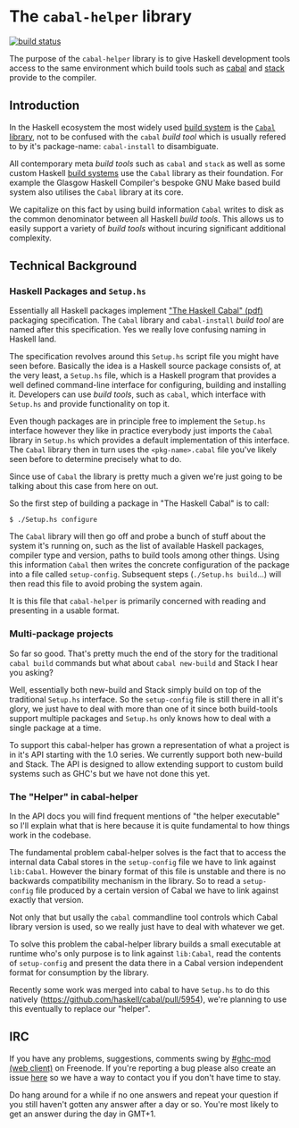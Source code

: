 # The `cabal-helper` library
[![build status](https://gitlab.com/dxld/cabal-helper/badges/master/build.svg)](https://gitlab.com/dxld/cabal-helper/commits/master)

The purpose of the `cabal-helper` library is to give Haskell development tools
access to the same environment which build tools such as
[cabal](https://www.haskell.org/cabal) and [stack](https://www.haskellstack.org)
provide to the compiler.

## Introduction

In the Haskell ecosystem the most widely used [build system](#build-system) is
the [`Cabal` library](https://hackage.haskell.org/package/Cabal), not to be
confused with the `cabal` *build tool* which is usually refered to by it's
package-name: `cabal-install` to disambiguate.

All contemporary meta *build tools* such as `cabal` and `stack` as well as some
custom Haskell [build systems](#build-system) use the `Cabal` library as their
foundation. For example the Glasgow Haskell Compiler's bespoke GNU Make based
build system also utilises the `Cabal` library at its core.

We capitalize on this fact by using build information `Cabal` writes to disk as
the common denominator between all Haskell *build tools*. This allows us to
easily support a variety of *build tools* without incuring significant
additional complexity.

## Technical Background

### Haskell Packages and `Setup.hs`

Essentially all Haskell packages implement
["The Haskell Cabal" (pdf)](https://www.haskell.org/cabal/proposal/pkg-spec.pdf)
packaging specification. The `Cabal` library and `cabal-install` *build tool*
are named after this specification. Yes we really love confusing naming in
Haskell land.

The specification revolves around this `Setup.hs` script file you might have
seen before. Basically the idea is a Haskell source package consists of, at the
very least, a `Setup.hs` file, which is a Haskell program that provides a well
defined command-line interface for configuring, building and installing
it. Developers can use *build tools*, such as `cabal`, which interface with
`Setup.hs` and provide functionality on top it.

Even though packages are in principle free to implement the `Setup.hs` interface
however they like in practice everybody just imports the `Cabal` library in
`Setup.hs` which provides a default implementation of this interface. The
`Cabal` library then in turn uses the `<pkg-name>.cabal` file you've likely seen
before to determine precisely what to do.

Since use of `Cabal` the library is pretty much a given we're just going to be
talking about this case from here on out.

So the first step of building a package in "The Haskell Cabal" is to call:

    $ ./Setup.hs configure

The `Cabal` library will then go off and probe a bunch of stuff about the system
it's running on, such as the list of available Haskell packages, compiler type
and version, paths to build tools among other things. Using this information
`Cabal` then writes the concrete configuration of the package into a file called
`setup-config`. Subsequent steps (`./Setup.hs build`...) will then read this
file to avoid probing the system again.

It is this file that `cabal-helper` is primarily concerned with reading and
presenting in a usable format.

### Multi-package projects

So far so good. That's pretty much the end of the story for the traditional
`cabal build` commands but what about `cabal new-build` and Stack I hear
you asking?

Well, essentially both new-build and Stack simply build on top of the
traditional `Setup.hs` interface. So the `setup-config` file is still there
in all it's glory, we just have to deal with more than one of it since both
build-tools support multiple packages and `Setup.hs` only knows how to deal
with a single package at a time.

To support this cabal-helper has grown a representation of what a project
is in it's API starting with the 1.0 series. We currently support both
new-build and Stack. The API is designed to allow extending support to
custom build systems such as GHC's but we have not done this yet.

### The "Helper" in cabal-helper

In the API docs you will find frequent mentions of "the helper executable"
so I'll explain what that is here because it is quite fundamental to how
things work in the codebase.

The fundamental problem cabal-helper solves is the fact that to access the
internal data Cabal stores in the `setup-config` file we have to link
against `lib:Cabal`. However the binary format of this file is unstable and
there is no backwards compatibility mechanism in the library. So to read a
`setup-config` file produced by a certain version of Cabal we have to link
against exactly that version.

Not only that but usally the `cabal` commandline tool controls which Cabal
library version is used, so we really just have to deal with whatever we
get.

To solve this problem the cabal-helper library builds a small executable at
runtime who's only purpose is to link against `lib:Cabal`, read the
contents of `setup-config` and present the data there in a Cabal version
independent format for consumption by the library.

Recently some work was merged into cabal to have `Setup.hs` to do this
natively (https://github.com/haskell/cabal/pull/5954), we're planning to
use this eventually to replace our "helper".

## IRC

If you have any problems, suggestions, comments swing by
[\#ghc-mod (web client)](https://kiwiirc.com/client/irc.freenode.org/ghc-mod) on
Freenode. If you're reporting a bug please also create an issue
[here](https://github.com/DanielG/cabal-helper/issues) so we have a way to
contact you if you don't have time to stay.

Do hang around for a while if no one answers and repeat your question if you
still haven't gotten any answer after a day or so. You're most likely to get an
answer during the day in GMT+1.
